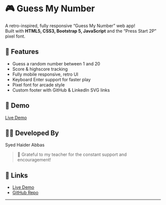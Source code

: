 # 🎮 Guess My Number

A retro-inspired, fully responsive “Guess My Number” web app!  
Built with **HTML5, CSS3, Bootstrap 5, JavaScript** and the “Press Start 2P” pixel font.

## 🚀 Features

- Guess a random number between 1 and 20
- Score & highscore tracking
- Fully mobile responsive, retro UI
- Keyboard Enter support for faster play
- Pixel font for arcade style
- Custom footer with GitHub & LinkedIn SVG links

## 📸 Demo

[Live Demo](https://haider14-9abbaas.github.io/Guess-My-number/)

## 👨‍💻 Developed By

Syed Haider Abbas

> 🙏 Grateful to my teacher for the constant support and encouragement!

## 🔗 Links

- [Live Demo](https://haider14-9abbaas.github.io/Guess-My-number/)
- [GitHub Repo](https://github.com/haider14-9abbaas/Guess-My-number)

---

